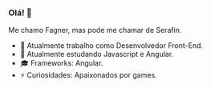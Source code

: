 ### Olá! 👋
Me chamo Fagner, mas pode me chamar de Serafin.

- 🔭 Atualmente trabalho como Desenvolvedor Front-End.
- 🌱 Atualmente estudando Javascript e Angular.
- 🎓 Frameworks: Angular.
- ⚡ Curiosidades: Apaixonados por games.
